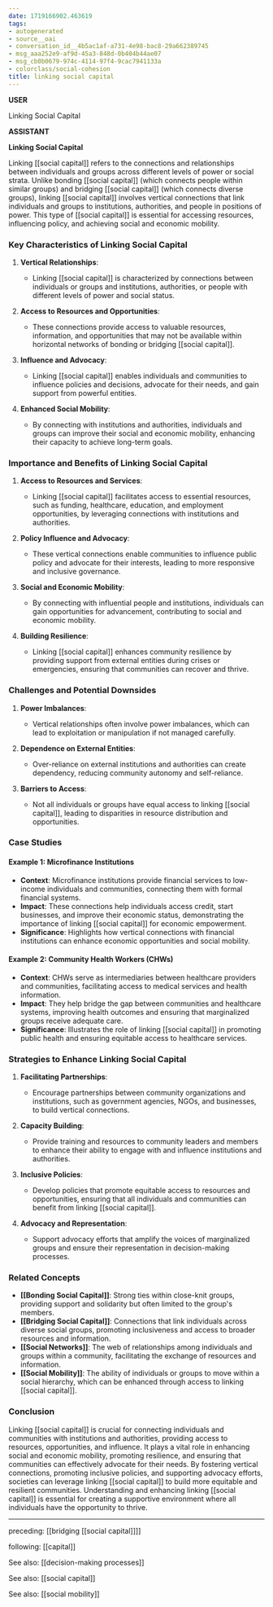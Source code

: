 ```yaml
---
date: 1719166902.463619
tags:
- autogenerated
- source__oai
- conversation_id__4b5ac1af-a731-4e98-bac8-29a662389745
- msg_aaa252e9-af9d-45a3-848d-0b404b44ae07
- msg_cb0b0679-974c-4114-97f4-9cac7941133a
- colorclass/social-cohesion
title: linking social capital
---
```


**USER**

Linking Social Capital


**ASSISTANT**

**Linking Social Capital**

Linking [[social capital]] refers to the connections and relationships between individuals and groups across different levels of power or social strata. Unlike bonding [[social capital]] (which connects people within similar groups) and bridging [[social capital]] (which connects diverse groups), linking [[social capital]] involves vertical connections that link individuals and groups to institutions, authorities, and people in positions of power. This type of [[social capital]] is essential for accessing resources, influencing policy, and achieving social and economic mobility.

### Key Characteristics of Linking Social Capital

1. **Vertical Relationships**:
   - Linking [[social capital]] is characterized by connections between individuals or groups and institutions, authorities, or people with different levels of power and social status.

2. **Access to Resources and Opportunities**:
   - These connections provide access to valuable resources, information, and opportunities that may not be available within horizontal networks of bonding or bridging [[social capital]].

3. **Influence and Advocacy**:
   - Linking [[social capital]] enables individuals and communities to influence policies and decisions, advocate for their needs, and gain support from powerful entities.

4. **Enhanced Social Mobility**:
   - By connecting with institutions and authorities, individuals and groups can improve their social and economic mobility, enhancing their capacity to achieve long-term goals.

### Importance and Benefits of Linking Social Capital

1. **Access to Resources and Services**:
   - Linking [[social capital]] facilitates access to essential resources, such as funding, healthcare, education, and employment opportunities, by leveraging connections with institutions and authorities.

2. **Policy Influence and Advocacy**:
   - These vertical connections enable communities to influence public policy and advocate for their interests, leading to more responsive and inclusive governance.

3. **Social and Economic Mobility**:
   - By connecting with influential people and institutions, individuals can gain opportunities for advancement, contributing to social and economic mobility.

4. **Building Resilience**:
   - Linking [[social capital]] enhances community resilience by providing support from external entities during crises or emergencies, ensuring that communities can recover and thrive.

### Challenges and Potential Downsides

1. **Power Imbalances**:
   - Vertical relationships often involve power imbalances, which can lead to exploitation or manipulation if not managed carefully.

2. **Dependence on External Entities**:
   - Over-reliance on external institutions and authorities can create dependency, reducing community autonomy and self-reliance.

3. **Barriers to Access**:
   - Not all individuals or groups have equal access to linking [[social capital]], leading to disparities in resource distribution and opportunities.

### Case Studies

#### Example 1: **Microfinance Institutions**

- **Context**: Microfinance institutions provide financial services to low-income individuals and communities, connecting them with formal financial systems.
- **Impact**: These connections help individuals access credit, start businesses, and improve their economic status, demonstrating the importance of linking [[social capital]] for economic empowerment.
- **Significance**: Highlights how vertical connections with financial institutions can enhance economic opportunities and social mobility.

#### Example 2: **Community Health Workers (CHWs)**

- **Context**: CHWs serve as intermediaries between healthcare providers and communities, facilitating access to medical services and health information.
- **Impact**: They help bridge the gap between communities and healthcare systems, improving health outcomes and ensuring that marginalized groups receive adequate care.
- **Significance**: Illustrates the role of linking [[social capital]] in promoting public health and ensuring equitable access to healthcare services.

### Strategies to Enhance Linking Social Capital

1. **Facilitating Partnerships**:
   - Encourage partnerships between community organizations and institutions, such as government agencies, NGOs, and businesses, to build vertical connections.

2. **Capacity Building**:
   - Provide training and resources to community leaders and members to enhance their ability to engage with and influence institutions and authorities.

3. **Inclusive Policies**:
   - Develop policies that promote equitable access to resources and opportunities, ensuring that all individuals and communities can benefit from linking [[social capital]].

4. **Advocacy and Representation**:
   - Support advocacy efforts that amplify the voices of marginalized groups and ensure their representation in decision-making processes.

### Related Concepts

- **[[Bonding Social Capital]]**: Strong ties within close-knit groups, providing support and solidarity but often limited to the group's members.
- **[[Bridging Social Capital]]**: Connections that link individuals across diverse social groups, promoting inclusiveness and access to broader resources and information.
- **[[Social Networks]]**: The web of relationships among individuals and groups within a community, facilitating the exchange of resources and information.
- **[[Social Mobility]]**: The ability of individuals or groups to move within a social hierarchy, which can be enhanced through access to linking [[social capital]].

### Conclusion

Linking [[social capital]] is crucial for connecting individuals and communities with institutions and authorities, providing access to resources, opportunities, and influence. It plays a vital role in enhancing social and economic mobility, promoting resilience, and ensuring that communities can effectively advocate for their needs. By fostering vertical connections, promoting inclusive policies, and supporting advocacy efforts, societies can leverage linking [[social capital]] to build more equitable and resilient communities. Understanding and enhancing linking [[social capital]] is essential for creating a supportive environment where all individuals have the opportunity to thrive.


---

preceding: [[bridging [[social capital]]]]  


following: [[capital]]

See also: [[decision-making processes]]


See also: [[social capital]]


See also: [[social mobility]]